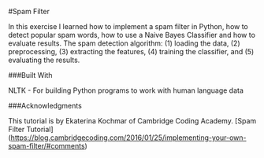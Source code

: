 #Spam Filter

In this exercise I learned how to implement a spam filter in Python, how to detect popular spam words, how to use a Naive Bayes Classifier and how to evaluate results. The spam detection algorithm: (1) loading  the data, (2) preprocessing,  (3) extracting the features, (4) training the classifier, and (5) evaluating the results.

###Built With

NLTK - For building Python programs to work with human language data

###Acknowledgments

This tutorial is by Ekaterina Kochmar of Cambridge Coding Academy. [Spam Filter Tutorial] (https://blog.cambridgecoding.com/2016/01/25/implementing-your-own-spam-filter/#comments)
